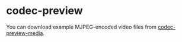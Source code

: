 # codec-preview

You can download example MJPEG-encoded video files from [codec-preview-media](https://github.com/gorge-raccoon/codec-preview-media).
